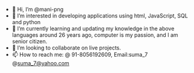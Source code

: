 - 👋 Hi, I’m @mani-png
- 👀 I’m interested in developing applications using html, JavaScript, SQL and python
- 🌱 I’m currently learning and updating my knowledge in the above languages around 26 years ago, computer is my passion, and I am senior citizen.
- 💞️ I’m looking to collaborate on live projects.
- 📫 How to reach me: @ 91-8056192609, Email:suma_7 @suma_7@yahoo.com

<!---
mani-png/mani-png is a ✨ special ✨ repository because its `README.md` (this file) appears on your GitHub profile.
You can click the Preview link to take a look at your changes.
--->
